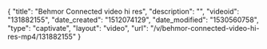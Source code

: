{
    "title": "Behmor Connected video hi res",
    "description": "",
    "videoid": "131882155",
    "date_created": "1512074129",
    "date_modified": "1530560758",
    "type": "captivate",
    "layout": "video",
    "url": "\/v\/behmor-connected-video-hi-res-mp4\/131882155"
}
